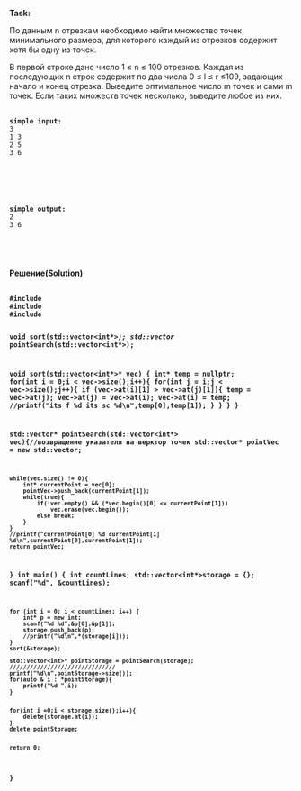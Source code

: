 <p><b>Task:</p></b>
По данным n отрезкам необходимо найти множество точек минимального размера, для которого каждый из отрезков содержит хотя бы одну из точек.

В первой строке дано число 1 ≤ n ≤ 100 отрезков. Каждая из последующих n строк содержит по два числа 0 ≤ l ≤ r ≤109, задающих начало и конец отрезка. Выведите оптимальное число m точек и сами m точек. Если таких множеств точек несколько, выведите любое из них.
<pre>
  <code>
<b>simple input:</b>
3
1 3
2 5
3 6
</pre>
  </code>
<pre>
  <code>
<b>simple output:</b>
2
3 6
</div>
</pre>
  </code>

<p><b>Решение(Solution)<p><b>
<pre>
  <code>
#include <stdio.h>
#include <stdlib.h>  
#include <vector>

void sort(std::vector<int*>*);
std::vector<int>* pointSearch(std::vector<int*>);

void sort(std::vector<int*>* vec) {
    int* temp = nullptr;
    for(int i = 0;i < vec->size();i++){
        for(int j = i;j < vec->size();j++){
            if (vec->at(i)[1] > vec->at(j)[1]){
                temp = vec->at(j);
                vec->at(j) = vec->at(i);
                vec->at(i) = temp;
                //printf("its f %d its sc %d\n",temp[0],temp[1]);
            }
        }
    }
}

std::vector<int>* pointSearch(std::vector<int*> vec){//возвращение указателя на верктор точек
    std::vector<int>* pointVec = new std::vector<int>;

    while(vec.size() != 0){
        int* currentPoint = vec[0];
        pointVec->push_back(currentPoint[1]);
        while(true){
            if(!vec.empty() && (*vec.begin()[0] <= currentPoint[1]))
                vec.erase(vec.begin());
            else break;
        }
    }
    //printf("currentPoint[0] %d currentPoint[1] %d\n",currentPoint[0],currentPoint[1]);
    return pointVec;
}
int main()
{
    int countLines;
    std::vector<int*>storage = {};
    scanf("%d", &countLines);

    for (int i = 0; i < countLines; i++) {
        int* p = new int;
        scanf("%d %d",&p[0],&p[1]);
        storage.push_back(p);
        //printf("%d\n",*(storage[i]));
    }
    sort(&storage);

    std::vector<int>* pointStorage = pointSearch(storage);
    ///////////////////////////////
    printf("%d\n",pointStorage->size());
    for(auto & i : *pointStorage){
        printf("%d ",i);
    }


    for(int i =0;i < storage.size();i++){
        delete(storage.at(i));
    }
    delete pointStorage;


    return 0;
}
</code>
</pre>
